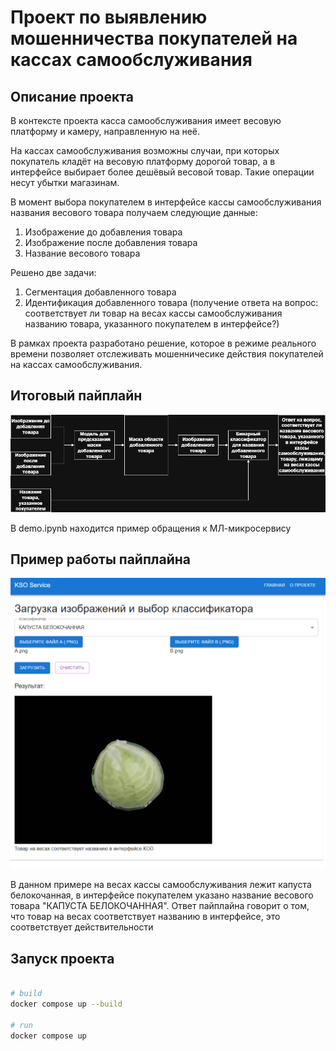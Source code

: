 # Проект по выявлению мошенничества покупателей на кассах самообслуживания

## Описание проекта

В контексте проекта касса самообслуживания имеет весовую платформу и камеру, направленную на неё.

На кассах самообслуживания возможны случаи, при которых покупатель кладёт на весовую платформу дорогой товар, а в интерфейсе выбирает более дешёвый весовой товар. Такие операции несут убытки магазинам.

В момент выбора покупателем в интерфейсе кассы самообслуживания названия весового товара получаем следующие данные:
1. Изображение до добавления товара
2. Изображение после добавления товара
3. Название весового товара

Решено две задачи:
1. Сегментация добавленного товара
2. Идентификация добавленного товара (получение ответа на вопрос: соответствует ли товар на весах кассы самообслуживания названию товара, указанного покупателем в интерфейсе?)

В рамках проекта разработано решение, которое в режиме реального времени позволяет отслеживать мошенничесике действия покупателей
на кассах самообслуживания.

## Итоговый пайплайн

![pipeline](preview/pipeline.png)

В demo.ipynb находится пример обращения к МЛ-микросервису

## Пример работы пайплайна

![front-example](preview/front_example_1.png)

В данном примере на весах кассы самообслуживания лежит капуста белокочанная, в интерфейсе
покупателем указано название весового товара "КАПУСТА БЕЛОКОЧАННАЯ".
Ответ пайплайна говорит о том, что товар на весах соответствует названию в интерфейсе, это соответствует действительности

## Запуск проекта

```sh

# build
docker compose up --build

# run
docker compose up
```